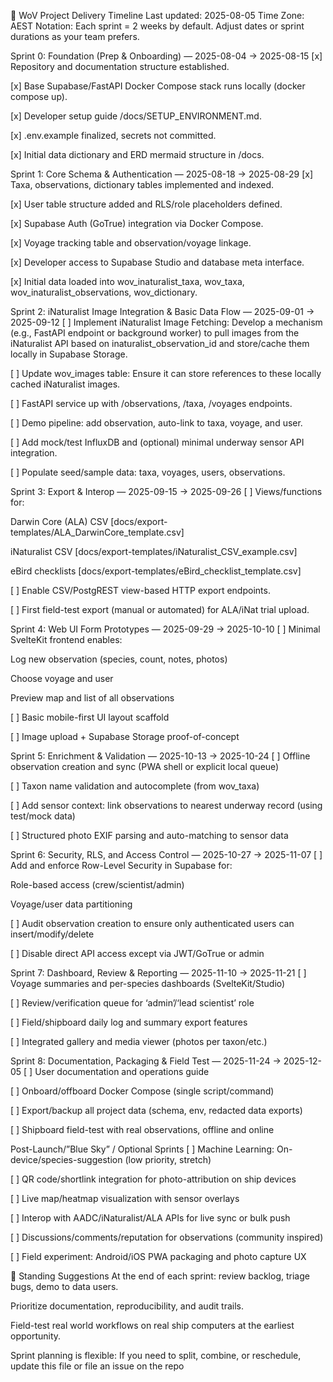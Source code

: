 🚀 WoV Project Delivery Timeline
Last updated: 2025-08-05
Time Zone: AEST
Notation: Each sprint = 2 weeks by default. Adjust dates or sprint durations as your team prefers.

Sprint 0: Foundation (Prep & Onboarding) — 2025-08-04 → 2025-08-15
[x] Repository and documentation structure established.

[x] Base Supabase/FastAPI Docker Compose stack runs locally (docker compose up).

[x] Developer setup guide /docs/SETUP_ENVIRONMENT.md.

[x] .env.example finalized, secrets not committed.

[x] Initial data dictionary and ERD mermaid structure in /docs.

Sprint 1: Core Schema & Authentication — 2025-08-18 → 2025-08-29
[x] Taxa, observations, dictionary tables implemented and indexed.

[x] User table structure added and RLS/role placeholders defined.

[x] Supabase Auth (GoTrue) integration via Docker Compose.

[x] Voyage tracking table and observation/voyage linkage.

[x] Developer access to Supabase Studio and database meta interface.

[x] Initial data loaded into wov_inaturalist_taxa, wov_taxa, wov_inaturalist_observations, wov_dictionary.

Sprint 2: iNaturalist Image Integration & Basic Data Flow — 2025-09-01 → 2025-09-12
[ ] Implement iNaturalist Image Fetching: Develop a mechanism (e.g., FastAPI endpoint or background worker) to pull images from the iNaturalist API based on inaturalist_observation_id and store/cache them locally in Supabase Storage.

[ ] Update wov_images table: Ensure it can store references to these locally cached iNaturalist images.

[ ] FastAPI service up with /observations, /taxa, /voyages endpoints.

[ ] Demo pipeline: add observation, auto-link to taxa, voyage, and user.

[ ] Add mock/test InfluxDB and (optional) minimal underway sensor API integration.

[ ] Populate seed/sample data: taxa, voyages, users, observations.

Sprint 3: Export & Interop — 2025-09-15 → 2025-09-26
[ ] Views/functions for:

Darwin Core (ALA) CSV [docs/export-templates/ALA_DarwinCore_template.csv]

iNaturalist CSV [docs/export-templates/iNaturalist_CSV_example.csv]

eBird checklists [docs/export-templates/eBird_checklist_template.csv]

[ ] Enable CSV/PostgREST view-based HTTP export endpoints.

[ ] First field-test export (manual or automated) for ALA/iNat trial upload.

Sprint 4: Web UI Form Prototypes — 2025-09-29 → 2025-10-10
[ ] Minimal SvelteKit frontend enables:

Log new observation (species, count, notes, photos)

Choose voyage and user

Preview map and list of all observations

[ ] Basic mobile-first UI layout scaffold

[ ] Image upload + Supabase Storage proof-of-concept

Sprint 5: Enrichment & Validation — 2025-10-13 → 2025-10-24
[ ] Offline observation creation and sync (PWA shell or explicit local queue)

[ ] Taxon name validation and autocomplete (from wov_taxa)

[ ] Add sensor context: link observations to nearest underway record (using test/mock data)

[ ] Structured photo EXIF parsing and auto-matching to sensor data

Sprint 6: Security, RLS, and Access Control — 2025-10-27 → 2025-11-07
[ ] Add and enforce Row-Level Security in Supabase for:

Role-based access (crew/scientist/admin)

Voyage/user data partitioning

[ ] Audit observation creation to ensure only authenticated users can insert/modify/delete

[ ] Disable direct API access except via JWT/GoTrue or admin

Sprint 7: Dashboard, Review & Reporting — 2025-11-10 → 2025-11-21
[ ] Voyage summaries and per-species dashboards (SvelteKit/Studio)

[ ] Review/verification queue for ‘admin’/‘lead scientist’ role

[ ] Field/shipboard daily log and summary export features

[ ] Integrated gallery and media viewer (photos per taxon/etc.)

Sprint 8: Documentation, Packaging & Field Test — 2025-11-24 → 2025-12-05
[ ] User documentation and operations guide

[ ] Onboard/offboard Docker Compose (single script/command)

[ ] Export/backup all project data (schema, env, redacted data exports)

[ ] Shipboard field-test with real observations, offline and online

Post-Launch/”Blue Sky” / Optional Sprints
[ ] Machine Learning: On-device/species-suggestion (low priority, stretch)

[ ] QR code/shortlink integration for photo-attribution on ship devices

[ ] Live map/heatmap visualization with sensor overlays

[ ] Interop with AADC/iNaturalist/ALA APIs for live sync or bulk push

[ ] Discussions/comments/reputation for observations (community inspired)

[ ] Field experiment: Android/iOS PWA packaging and photo capture UX

🚩 Standing Suggestions
At the end of each sprint: review backlog, triage bugs, demo to data users.

Prioritize documentation, reproducibility, and audit trails.

Field-test real world workflows on real ship computers at the earliest opportunity.

Sprint planning is flexible:
If you need to split, combine, or reschedule, update this file or file an issue on the repo